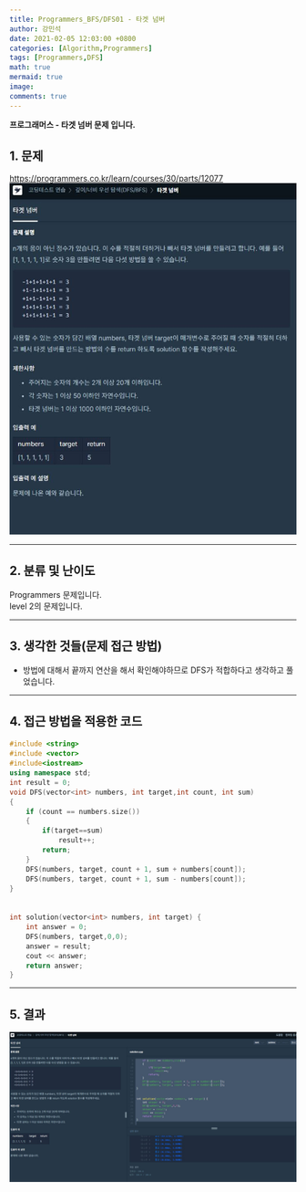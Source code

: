 ```yaml
---
title: Programmers_BFS/DFS01 - 타겟 넘버
author: 강민석
date: 2021-02-05 12:03:00 +0800
categories: [Algorithm,Programmers]
tags: [Programmers,DFS]
math: true
mermaid: true
image: 
comments: true
---
```


**프로그래머스 - 타겟 넘버 문제 입니다.**

## 1. 문제
<https://programmers.co.kr/learn/courses/30/parts/12077>
![](/assets/img/sample/Programmers/BDFS01/Problem.JPG)  



-----  

## 2. 분류 및 난이도

Programmers 문제입니다.  
level 2의 문제입니다.  

-----  

## 3. 생각한 것들(문제 접근 방법)

- 방법에 대해서 끝까지 연산을 해서 확인해야하므로 DFS가 적합하다고 생각하고 풀었습니다.  


-----  

## 4. 접근 방법을 적용한 코드

```c++
#include <string>
#include <vector>
#include<iostream>
using namespace std;
int result = 0;
void DFS(vector<int> numbers, int target,int count, int sum)
{
    if (count == numbers.size())
    {
        if(target==sum)
            result++;
        return;
    }
    DFS(numbers, target, count + 1, sum + numbers[count]);
    DFS(numbers, target, count + 1, sum - numbers[count]);
}


int solution(vector<int> numbers, int target) {
    int answer = 0;
    DFS(numbers, target,0,0);
    answer = result;
    cout << answer;
    return answer;
}

```
-----

## 5. 결과

![](/assets/img/sample/Programmers/BDFS01/result.JPG)  













 
